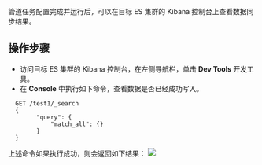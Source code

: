 管道任务配置完成并运行后，可以在目标 ES 集群的 Kibana 控制台上查看数据同步结果。  

## 操作步骤
- 访问目标 ES 集群的 Kibana 控制台，在左侧导航栏，单击 **Dev Tools** 开发工具。
- 在 **Console** 中执行如下命令，查看数据是否已经成功写入。
```
  GET /test1/_search
  {
		"query": {
			"match_all": {}
		}
  }
```
  上述命令如果执行成功，则会返回如下结果：
  ![](https://main.qcloudimg.com/raw/ae3f111a005ca9f9fcbdd9a640fcaf3f.png)
